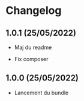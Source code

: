 # Changelog

## 1.0.1 (25/05/2022)

+ Maj du readme
- Fix composer

## 1.0.0 (25/05/2022)

+ Lancement du bundle